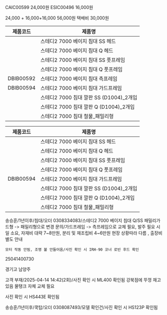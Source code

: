 CAIC00599 24,000원
ESIC00496 16,000원

24,000 + 16,000+16,000
56,000원 택배비 30,000원


| 제품코드      | 제품명                            |
|-----------|--------------------------------|
|           | 스테디2 7000 베이지 침대 SS 헤드         |
|           | 스테디2 7000 베이지 침대 Q 헤드          |
|           | 스테디2 7000 베이지 침대 SS 풋프레임       |
|           | 스테디2 7000 베이지 침대 Q 풋프레임        |
| DBIB00592 | 스테디2 7000 베이지 침대 측프레임          |
| DBIB00594 | 스테디2 7000 베이지 침대 가드프레임         |
|           | 스테디2 7000 침대 깔판 SS (D1004)_2개입 |
|           | 스테디2 7000 침대 깔판 Q (D1004)_2개입  |
|           | 스테디2 7000 침대 철물_패밀리형           |


| 제품코드      | 제품명                            |
|-----------|--------------------------------|
|           | 스테디2 7000 베이지 침대 SS 헤드         |
|           | 스테디2 7000 베이지 침대 Q 헤드          |
|           | 스테디2 7000 베이지 침대 SS 풋프레임       |
|           | 스테디2 7000 베이지 침대 Q 풋프레임        |
| DBIB00594 | 스테디2 7000 베이지 침대 가드프레임         |
|           | 스테디2 7000 침대 깔판 SS (D1004)_2개입 |
|           | 스테디2 7000 침대 깔판 Q (D1004)_2개입  |
|           | 스테디2 7000 침대 철물_패밀리형           |



송승훈/1년이후/침대/오더 0308334083/스테디2 7000 베이지 침대 Q/SS 패밀리가드형 -> 패밀리형으로 변경 문의/가드프레임 -> 측프레임으로 교체 필요, 발주 필요 시일 소요, 자재비 대략 7~8만원, 분리 및 재조립비 4~6만원 현장 상황따라 다름 , 출장비 별도 안내


```
모터 작동 안됨, 조명 불 안들어옴/사진 확인 시 IRH-90 코너 로빈 후드 확인
```


25041400730

경기고 남양주

고객 부재/2025-04-14 14:42(2회)/사진 확인 시 ML400 확인됨
강북점에 뚜껑 재고 있음
물탱크 자체 교체 필요 


사진 확인 시 HS443E 확인됨



송승훈/1년이후/쿡탑/오더 0308087493/모델 확인건/사진 확인 시 HS123P 확인됨